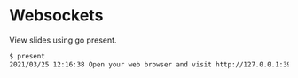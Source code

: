 # Websockets

View slides using go present.

```bash
$ present
2021/03/25 12:16:38 Open your web browser and visit http://127.0.0.1:3999
```
